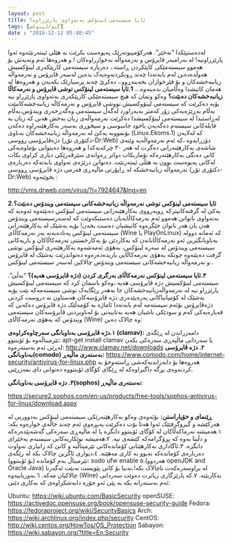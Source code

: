 ```yaml
---
layout: post
title: ئایا سیستەمی لینۆکس بەتەواوی پارێزراوە؟
tags: [گنو/لینوکس]
date : "2016-12-12 05:40:45"
---
```




لەدەستپێکدا “نەخێر”.
هەرکۆمپیوتەرێک پەیوەست بکرێت بە هێلی ئینتەرنێتەوە ئەوا پارێزراونیە! لە بەرامبەر ڤایرۆس و نەرمەواڵە نەخوازراوەکان ! و هەروەها ئەم وتەیەش بۆ هەموو سیستەمێکی کاپێکردن ڕاستە.، دەربارە سیستەمی کارپێکەری لینۆکسیش هەوڵدەدەین لەم بابەتەدا چەند ڕونکردنەوەیەک بدەین لەسەر ڤایرۆس و نەرمەواڵە زیانبەخشەکان و بۆ فێرخوازان بخەینەڕوو.، دەکرێ چەند پرسیارێک بکەیەن و هەروەها لە هەمان کاتیشدا وەڵامیان بدەینەوە…
**1.ئایا سیستەمی لینۆکس توشی ڤایرۆس و نەرمەکاڵا زیانبەخشەکان دەبێت؟**
وەکو وتمان کە هیچ سیستەمێکی کارپێکەری بەتەواوی پارێزراو نیە بۆیە دەکرێت کە سیستەمی لینۆوکسیش تووشی ڤایرۆس و نەرمەکاڵە زیانبەخشەکانبێت بەڵام بەڕێژەیەکی زۆر کەمتر بەبەراورد لەگەڵ سیستەمی وەگەڕخەری ویندۆس،بەڵام لەڕاستیدا لە سیستەمی لینۆکسیشدا دەکرێت نەرمەواڵەی زیان بەخش هەبن کە زیان بە فایلەکانی سیستەم دەگەیەن یاخود جاسوسی و سیخوڕی بەسەر بەکارهێنەراوە دەکەن بۆنموونە یەکێ لە نەرمەواڵە زیانبەخشەکان بەناوی (Linux.Ekoms.1) کە لەلایەن دژەڤایرۆسی رووسی (دکتۆری تۆڕ-Dr:Web) دۆزرایەوە ،کە ئەم نەرمەواڵەیە وێنەی شاشەی بەکارهێنەرانی دەگرت لە هەر ٣٠ چرکەیەکدا و هەروەها دەیتوانی بۆماوەیەکی کاتی دەنگی بەکارهێنەرەکە تۆماربکات دواتر ڕەوانەی سێرڤەرێکی دیاری کراوی بکات لەکاتی پەیوەست بوون بە هێڵی ئینتەرنێت.
دەتوانن درێژەی تەواوی بابەتەکە دەربارەی نەرمەواڵە زیانبەخشکە لە ڕاپۆرتی ماڵپەڕی فەرمی دژە ڤایرۆسی ڕووسی (دکتۆری تۆڕ-Dr:Web) بخوێنەوە :

http://vms.drweb.com/virus/?i=7924647&lng=en

**2.ئایا سیستەمی لینۆکس توشی نەرمەواڵە زیانبەخشەکانی سیستەمی ویندۆس دەبێت؟**
یەکێ لە گرفتەکانیترکە ڕوبەرووی بەکارهێنەرانی سیستەمی لینۆکس دەبێتەوە ئەوەیە کە بەتەواوی ناتوانن هەموو ئەم نەرمەکاڵایەیان دەستبکەوێت کە لەسەرسیستەمی ویندۆس هەن یان هەر ناتوان جێگرەوە کانیشیان دەست بخەن! بۆیە بەشێک لە بەکار‌هێنەرانی سیستەمی لینۆکس پەنادەبەنە بەر نەرمەکاڵای (Wine یا PlayOnLinux) کە ئەمانە دوولە بەناوبانگترین ئەو نەرمەکاڵایانەن کە بەکاردێن بۆ بەکارخستنی نەرمەکاڵاکان و یاریەکانی سیستەمی ویندۆس لە سەرە لینۆکس، بەهۆی ئەمەشەوە بەکارهێنەری لینۆکس توشی گرفت دەبێتەوە چونکە بەهۆی نەرمەکاڵایی یاریدەدەرەوە دەتواندرێت بەشێک لە ڤایرۆس و نەرمەواڵە زیانبەخشەکانی سیستەمی ویندۆس چالاکبن لەسەر سیستەمی لینۆکس..

**٣.ئایا سیستەمی لینۆکس نەرمەکاڵای بەرگری کردن (دژە ڤایرۆسی هەیە)؟**
“بەڵێ”.
سیستەمی لینۆکسیش دژە ڤایرۆسی هەیە ،وەکو باسمان کرد کە سیستەمی لینۆکسیش پارێزراو نیە لە نەرمەواڵەزیانبەخشەکان جا بەهەر ڕێگایەک توشی سیستەمەکە بێت بۆیە بەشێک لە کۆمپانیاکانی پەرەپێدەری دژە ڤایرۆسەکان هەستاون بە دروست کردنی دژەڤایرۆس بۆئەم سیستەمە لەم بابەتەدا ئاماژە بە کۆمەڵێک دژە ڤایرۆس دەکەین کە قەبارەیەکی کەم و سودێکی باشیان هەیە بەتایبەتی بۆ لەناوبردنی ڤایرۆسەکان سیستەمی ویندۆس کە بەهۆی نەرمەکاڵای (Wine) وە چالاک دەبن:

**١.دژە ڤایرۆسی بەناوبانگی سەرچاوەکراوەی (clamav):**
دامەزراندن لە ڕێگەی تێرمیناڵەوە بۆ ئۆبنتوو:
apt-get install clamav
یا سەردانی ماڵپەڕی سەرەکی بکەن لەڕێی ئەم بەستەرەوە:
http://www.clamav.net/downloads
**٢. دژە ڤایرۆسی بەناوبانگی(comodo) بەستەری ماڵپەڕ:**
https://www.comodo.com/home/internet-security/antivirus-for-linux.php
هەروەها بۆ دابەزاندنەکەشی ڕاستەوخۆ بە کردنەوەی بڕگە داگیراوەکە لە ڕێگای کۆگای ئۆبنتووە دەتوانی دای بمەزرێنی.

**٣. دژە ڤایرۆسی بەناوبانگی(sophos) نەستەری ماڵپەڕ:**

https://secure2.sophos.com/en-us/products/free-tools/sophos-antivirus-for-linux/download.aspx

**ڕێنمای و خۆپاراستن:**
بۆئەوەی وەکو بەکارهێنەرێکی سیستەمی لینۆکس بەدووربی لە هەرکێشە و گیروگرفتێک ئەوا هەتا بۆت دەکرێت پەیڕەوی ئەم چەند خاڵەی خوارەوە بکە:
١.هەمیشە نەرماکەڵاکان لە کۆگای ئۆبنتوو دابگرە یا لە ماڵپەڕی سەرەکی گەشەپێدەرەکە و دڵینا بەوە کە پڕۆگرامەکە کێشەی نیە.
٢.هەمیشە نوێکاریەکانی سیستەم بەخێرای دابگرە.
٣.ئاگاداری بەکارهێنانی کۆماندەکانی تێرمیناڵبە و کاتێ کە زانیاری تەواوت دەربارەی کۆماندەکە نەبوو بە کاری مەهێنە.
٤.دیواری ئاگرین چالاک بکە لە رێگەی تێرمیناڵ بەم کۆماندە (بۆ ئۆبنتوو):
sudo ufw enable
٥.(هەردوو openJDK and Oracle Java) لە براوسەرەکەت ناچالاک بکە!،تەنیا بۆ کاتی پێویست نەبێت ئەگەرنا چالاکیان مەکە.
٦.بەوریاییەوە (Wine) بەکاربێنە.
٧.کە پارێزگاری زیاترت دەوێت سەردانی ئەم بەستەرانە بکە بە پێی ئەو جۆرە دابەشکراوەی کە بەکاری دێنی:

Ubuntu: https://wiki.ubuntu.com/BasicSecurity
openSUSE: https://activedoc.opensuse.org/book/opensuse-security-guide
Fedora: https://fedoraproject.org/wiki/SecurityBasics
Arch: https://wiki.archlinux.org/index.php/security
CentOS: http://wiki.centos.org/HowTos/OS_Protection
Sabayon: https://wiki.sabayon.org/?title=En:Security

# 